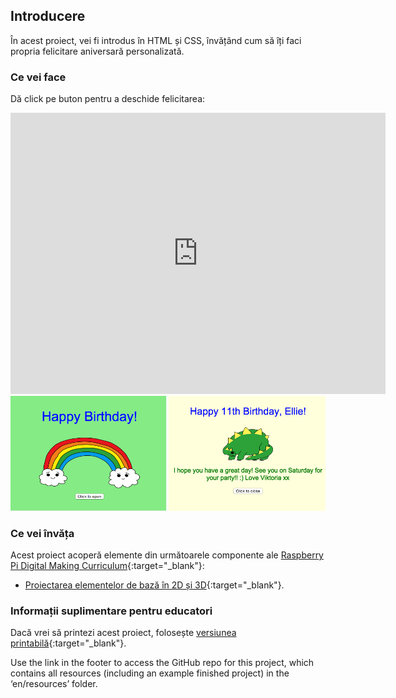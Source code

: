 ## Introducere

În acest proiect, vei fi introdus în HTML și CSS, învățând cum să îți faci propria felicitare aniversară personalizată.

### Ce vei face

Dă click pe buton pentru a deschide felicitarea:

<div class="trinket">
  <iframe src="https://trinket.io/embed/html/c3d52cf65c?outputOnly=true&start=result" width="600" height="450" frameborder="0" marginwidth="0" marginheight="0" allowfullscreen>
  </iframe>
  <img src="images/birthday-final.png">
</div>

### Ce vei învăța

Acest proiect acoperă elemente din următoarele componente ale [Raspberry Pi Digital Making Curriculum](http://rpf.io/curriculum){:target="_blank"}:

+ [Proiectarea elementelor de bază în 2D și 3D](https://www.raspberrypi.org/curriculum/design/creator){:target="_blank"}.

### Informații suplimentare pentru educatori

Dacă vrei să printezi acest proiect, folosește [versiunea printabilă](https://projects.raspberrypi.org/en/projects/happy-birthday/print){:target="_blank"}.

Use the link in the footer to access the GitHub repo for this project, which contains all resources (including an example finished project) in the ‘en/resources’ folder.